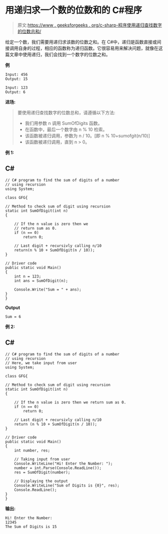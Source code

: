 # 用递归求一个数的位数和的 C#程序

> 原文:[https://www . geeksforgeeks . org/c-sharp-程序使用递归查找数字的位数总和/](https://www.geeksforgeeks.org/c-sharp-program-to-find-sum-of-digits-of-a-number-using-recursion/)

给定一个数，我们需要用递归求该数的位数之和。在 C#中，递归是函数直接或间接调用自身的过程，相应的函数称为递归函数。它很容易用来解决问题，就像在这篇文章中使用递归，我们会找到一个数字的位数之和。

**例**

```
Input: 456
Output: 15

Input: 123
Output: 6
```

**进场:**

> 要使用递归查找数字的位数总和，请遵循以下方法:
> 
> *   我们用参数 n 调用 SumOfDigits 函数。
> *   在函数中，最后一个数字由 n % 10 检索。
> *   该函数被递归调用，参数为 n / 10。[即 n % 10+sumofgit(n/10)]
> *   该函数被递归调用，直到 n > 0。

**例 1:**

## C#

```
// C# program to find the sum of digits of a number
// using recursion
using System;

class GFG{

// Method to check sum of digit using recursion
static int SumOfDigit(int n)
{

    // If the n value is zero then we
    // return sum as 0.
    if (n == 0)
        return 0;

    // Last digit + recursivly calling n/10
    return(n % 10 + SumOfDigit(n / 10));
}

// Driver code
public static void Main()
{
    int n = 123;
    int ans = SumOfDigit(n);

    Console.Write("Sum = " + ans);
}
}
```

**Output**

```
Sum = 6
```

**例 2:**

## C#

```
// C# program to find the sum of digits of a number 
// using recursion
// Here, we take input from user
using System;

class GFG{

// Method to check sum of digit using recursion
static int SumOfDigit(int n)
{

    // If the n value is zero then we return sum as 0.
    if (n == 0)
        return 0;

    // Last digit + recursivly calling n/10
    return (n % 10 + SumOfDigit(n / 10));
}

// Driver code
public static void Main()
{
    int number, res;

    // Taking input from user
    Console.WriteLine("Hi! Enter the Number: ");
    number = int.Parse(Console.ReadLine());
    res = SumOfDigit(number);

    // Displaying the output
    Console.WriteLine("Sum of Digits is {0}", res);
    Console.ReadLine();
}
}
```

**输出:**

```
Hi! Enter the Number:
12345
The Sum of Digits is 15
```